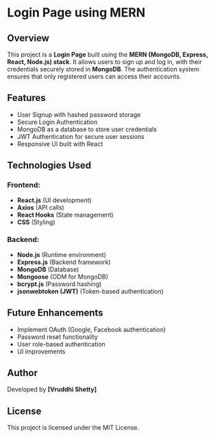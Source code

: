 # Login Page using MERN

## Overview
This project is a **Login Page** built using the **MERN (MongoDB, Express, React, Node.js) stack**. It allows users to sign up and log in, with their credentials securely stored in **MongoDB**. The authentication system ensures that only registered users can access their accounts.

## Features
- User Signup with hashed password storage
- Secure Login Authentication
- MongoDB as a database to store user credentials
- JWT Authentication for secure user sessions
- Responsive UI built with React

## Technologies Used
### Frontend:
- **React.js** (UI development)
- **Axios** (API calls)
- **React Hooks** (State management)
- **CSS** (Styling)

### Backend:
- **Node.js** (Runtime environment)
- **Express.js** (Backend framework)
- **MongoDB** (Database)
- **Mongoose** (ODM for MongoDB)
- **bcrypt.js** (Password hashing)
- **jsonwebtoken (JWT)** (Token-based authentication)

## Future Enhancements
- Implement OAuth (Google, Facebook authentication)
- Password reset functionality
- User role-based authentication
- UI improvements

## Author
Developed by **[Vruddhi Shetty]**

## License
This project is licensed under the MIT License.

